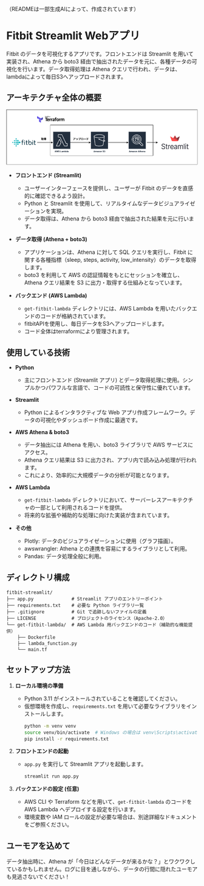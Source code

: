 （READMEは一部生成AIによって、作成されています）

# Fitbit Streamlit Webアプリ
Fitbit のデータを可視化するアプリです。フロントエンドは Streamlit を用いて実装され、Athena から boto3 経由で抽出されたデータを元に、各種データの可視化を行います。データ取得処理は Athena クエリで行われ、データは、lambdaによって毎日S3へアップロードされます。

## アーキテクチャ全体の概要

![Alt text](./network.drawio.png)

- **フロントエンド (Streamlit)**
  - ユーザーインターフェースを提供し、ユーザーが Fitbit のデータを直感的に確認できるよう設計。
  - Python と Streamlit を使用して、リアルタイムなデータビジュアライゼーションを実現。
  - データ取得は、Athena から boto3 経由で抽出された結果を元に行います。

- **データ取得 (Athena + boto3)**
  - アプリケーションは、Athena に対して SQL クエリを実行し、Fitbit に関する各種指標（sleep, steps, activity, low_intensity）のデータを取得します。
  - boto3 を利用して AWS の認証情報をもとにセッションを確立し、Athena クエリ結果を S3 に出力・取得する仕組みとなっています。

- **バックエンド (AWS Lambda)**
  - `get-fitbit-lambda` ディレクトリには、AWS Lambda を用いたバックエンドのコードが格納されています。
  - fitbitAPIを使用し、毎日データをS3へアップロードします。
  - コード全体はterraformにより管理されます。

## 使用している技術

- **Python**
  - 主にフロントエンド (Streamlit アプリ) とデータ取得処理に使用。シンプルかつパワフルな言語で、コードの可読性と保守性に優れています。

- **Streamlit**
  - Python によるインタラクティブな Web アプリ作成フレームワーク。データの可視化やダッシュボード作成に最適です。

- **AWS Athena & boto3**
  - データ抽出には Athena を用い、boto3 ライブラリで AWS サービスにアクセス。
  - Athena クエリ結果は S3 に出力され、アプリ内で読み込み処理が行われます。
  - これにより、効率的に大規模データの分析が可能となります。

- **AWS Lambda**
  - `get-fitbit-lambda` ディレクトリにおいて、サーバーレスアーキテクチャの一部として利用されるコードを提供。
  - 将来的な拡張や補助的な処理に向けた実装が含まれています。

- **その他**
  - Plotly: データのビジュアライゼーションに使用（グラフ描画）。
  - awswrangler: Athena との連携を容易にするライブラリとして利用。
  - Pandas: データ処理全般に利用。

## ディレクトリ構成

```
fitbit-streamlit/
├── app.py              # Streamlit アプリのエントリーポイント
├── requirements.txt    # 必要な Python ライブラリ一覧
├── .gitignore          # Git で追跡しないファイルの定義
├── LICENSE             # プロジェクトのライセンス（Apache-2.0）
└── get-fitbit-lambda/  # AWS Lambda 用バックエンドのコード（補助的な機能提供）
    ├── Dockerfile
    ├── lambda_function.py
    └── main.tf
```

## セットアップ方法

1. **ローカル環境の準備**
   - Python 3.11 がインストールされていることを確認してください。
   - 仮想環境を作成し、`requirements.txt` を用いて必要なライブラリをインストールします。
     ```bash
     python -m venv venv
     source venv/bin/activate  # Windows の場合は venv\Scripts\activate
     pip install -r requirements.txt
     ```

2. **フロントエンドの起動**
   - `app.py` を実行して Streamlit アプリを起動します。
     ```bash
     streamlit run app.py
     ```

3. **バックエンドの設定 (任意)**
   - AWS CLI や Terraform などを用いて、`get-fitbit-lambda` のコードを AWS Lambda へデプロイする設定を行います。
   - 環境変数や IAM ロールの設定が必要な場合は、別途詳細なドキュメントをご参照ください。

## ユーモアを込めて

データ抽出時に、Athena が「今日はどんなデータが来るかな？」とワクワクしているかもしれません。ログに目を通しながら、データの行間に隠れたユーモアも見逃さないでください！

